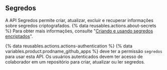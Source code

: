 ## Segredos

A API Segredos permite criar, atualizar, excluir e recuperar informações sobre segredos criptografados. {% data reusables.actions.about-secrets %} Para obter mais informações, consulte "[Criando e usando segredos encriptados](/actions/automating-your-workflow-with-github-actions/creating-and-using-encrypted-secrets)".

{% data reusables.actions.actions-authentication %} {% data variables.product.prodname_github_apps %} deve ter a permissão `segredos` para usar esta API. Os usuários autenticados devem ter acesso de colaborador em um repositório para criar, atualizar ou ler segredos.